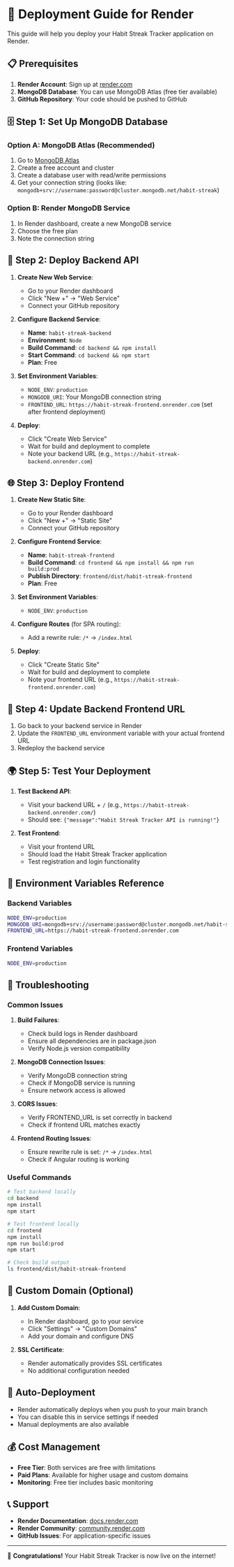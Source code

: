 # 🚀 Deployment Guide for Render

This guide will help you deploy your Habit Streak Tracker application on Render.

## 📋 Prerequisites

1. **Render Account**: Sign up at [render.com](https://render.com)
2. **MongoDB Database**: You can use MongoDB Atlas (free tier available)
3. **GitHub Repository**: Your code should be pushed to GitHub

## 🗄️ Step 1: Set Up MongoDB Database

### Option A: MongoDB Atlas (Recommended)
1. Go to [MongoDB Atlas](https://www.mongodb.com/atlas)
2. Create a free account and cluster
3. Create a database user with read/write permissions
4. Get your connection string (looks like: `mongodb+srv://username:password@cluster.mongodb.net/habit-streak`)

### Option B: Render MongoDB Service
1. In Render dashboard, create a new MongoDB service
2. Choose the free plan
3. Note the connection string

## 🔧 Step 2: Deploy Backend API

1. **Create New Web Service**:
   - Go to your Render dashboard
   - Click "New +" → "Web Service"
   - Connect your GitHub repository

2. **Configure Backend Service**:
   - **Name**: `habit-streak-backend`
   - **Environment**: `Node`
   - **Build Command**: `cd backend && npm install`
   - **Start Command**: `cd backend && npm start`
   - **Plan**: Free

3. **Set Environment Variables**:
   - `NODE_ENV`: `production`
   - `MONGODB_URI`: Your MongoDB connection string
   - `FRONTEND_URL`: `https://habit-streak-frontend.onrender.com` (set after frontend deployment)

4. **Deploy**:
   - Click "Create Web Service"
   - Wait for build and deployment to complete
   - Note your backend URL (e.g., `https://habit-streak-backend.onrender.com`)

## 🌐 Step 3: Deploy Frontend

1. **Create New Static Site**:
   - Go to your Render dashboard
   - Click "New +" → "Static Site"
   - Connect your GitHub repository

2. **Configure Frontend Service**:
   - **Name**: `habit-streak-frontend`
   - **Build Command**: `cd frontend && npm install && npm run build:prod`
   - **Publish Directory**: `frontend/dist/habit-streak-frontend`
   - **Plan**: Free

3. **Set Environment Variables**:
   - `NODE_ENV`: `production`

4. **Configure Routes** (for SPA routing):
   - Add a rewrite rule: `/*` → `/index.html`

5. **Deploy**:
   - Click "Create Static Site"
   - Wait for build and deployment to complete
   - Note your frontend URL (e.g., `https://habit-streak-frontend.onrender.com`)

## 🔗 Step 4: Update Backend Frontend URL

1. Go back to your backend service in Render
2. Update the `FRONTEND_URL` environment variable with your actual frontend URL
3. Redeploy the backend service

## 🌍 Step 5: Test Your Deployment

1. **Test Backend API**:
   - Visit your backend URL + `/` (e.g., `https://habit-streak-backend.onrender.com/`)
   - Should see: `{"message":"Habit Streak Tracker API is running!"}`

2. **Test Frontend**:
   - Visit your frontend URL
   - Should load the Habit Streak Tracker application
   - Test registration and login functionality

## 🔧 Environment Variables Reference

### Backend Variables
```bash
NODE_ENV=production
MONGODB_URI=mongodb+srv://username:password@cluster.mongodb.net/habit-streak
FRONTEND_URL=https://habit-streak-frontend.onrender.com
```

### Frontend Variables
```bash
NODE_ENV=production
```

## 🚨 Troubleshooting

### Common Issues

1. **Build Failures**:
   - Check build logs in Render dashboard
   - Ensure all dependencies are in package.json
   - Verify Node.js version compatibility

2. **MongoDB Connection Issues**:
   - Verify MongoDB connection string
   - Check if MongoDB service is running
   - Ensure network access is allowed

3. **CORS Issues**:
   - Verify FRONTEND_URL is set correctly in backend
   - Check if frontend URL matches exactly

4. **Frontend Routing Issues**:
   - Ensure rewrite rule is set: `/*` → `/index.html`
   - Check if Angular routing is working

### Useful Commands

```bash
# Test backend locally
cd backend
npm install
npm start

# Test frontend locally
cd frontend
npm install
npm run build:prod
npm start

# Check build output
ls frontend/dist/habit-streak-frontend
```

## 📱 Custom Domain (Optional)

1. **Add Custom Domain**:
   - In Render dashboard, go to your service
   - Click "Settings" → "Custom Domains"
   - Add your domain and configure DNS

2. **SSL Certificate**:
   - Render automatically provides SSL certificates
   - No additional configuration needed

## 🔄 Auto-Deployment

- Render automatically deploys when you push to your main branch
- You can disable this in service settings if needed
- Manual deployments are also available

## 💰 Cost Management

- **Free Tier**: Both services are free with limitations
- **Paid Plans**: Available for higher usage and custom domains
- **Monitoring**: Free tier includes basic monitoring

## 📞 Support

- **Render Documentation**: [docs.render.com](https://docs.render.com)
- **Render Community**: [community.render.com](https://community.render.com)
- **GitHub Issues**: For application-specific issues

---

🎉 **Congratulations!** Your Habit Streak Tracker is now live on the internet!
